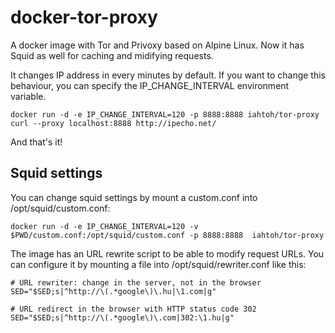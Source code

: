 # docker-tor-proxy

A docker image with Tor and Privoxy based on Alpine Linux. Now it has Squid as well for caching and midifying requests.

It changes IP address in every minutes by default. If you want to change this behaviour, you can specify the IP_CHANGE_INTERVAL environment variable.

```
docker run -d -e IP_CHANGE_INTERVAL=120 -p 8888:8888 iahtoh/tor-proxy
curl --proxy localhost:8888 http://ipecho.net/
```

And that's it!

## Squid settings

You can change squid settings by mount a custom.conf into /opt/squid/custom.conf:
```
docker run -d -e IP_CHANGE_INTERVAL=120 -v $PWD/custom.conf:/opt/squid/custom.conf -p 8888:8888  iahtoh/tor-proxy
```

The image has an URL rewrite script to be able to modify request URLs. You can configure it by mounting a file into /opt/squid/rewriter.conf like this:
```
# URL rewriter: change in the server, not in the browser
SED="$SED;s|^http://\(.*google\)\.hu|\1.com|g"

# URL redirect in the browser with HTTP status code 302
SED="$SED;s|^http://\(.*google\)\.com|302:\1.hu|g"
```

